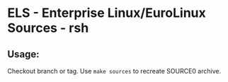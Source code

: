 # ELS - Enterprise Linux/EuroLinux Sources - rsh
 
## Usage:
  Checkout branch or tag. Use `make sources` to recreate  SOURCE0 archive.
